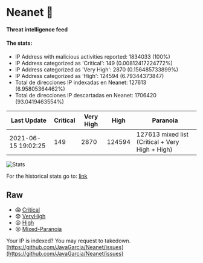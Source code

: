 # Neanet :hocho:
#### Threat intelligence feed
#### The stats:

- IP Address with malicious activities reported: 1834033 (100%)
- IP Address categorized as 'Critical':  149 (0.00812417224772%)
- IP Address categorized as 'Very High':  2870 (0.156485733899%)
- IP Address categorized as 'High':  124594 (6.79344373847)
- Total de direcciones IP indexadas en Neanet:  127613 (6.95805364462%)
- Total de direcciones IP descartadas en Neanet:  1706420 (93.0419463554%)

| Last Update | Critical | Very High | High | Paranoia |
| --- | --- | --- | --- | --- |
| 2021-06-15 19:02:25 | 149 | 2870 | 124594 | 127613 mixed list (Critical + Very High + High)|

![Stats](https://docs.google.com/spreadsheets/d/e/2PACX-1vSnaNMIXVabIpDJjufMlzH7poXnshF3mgd8Is1g9ytUEzVsP5my4Trn8f-xkoLLQ38xpL3HtmUexLo6/pubchart?oid=501124687&format=image)

For the historical stats go to: [link](/stats.csv)
## Raw
- :scream: [Critical](https://raw.githubusercontent.com/JavaGarcia/Neanet/master/blacklists/neanet_critical.txt)
- :fearful: [VeryHigh](https://raw.githubusercontent.com/JavaGarcia/Neanet/master/blacklists/neanet_veryHigh.txtt)
- :frowning: [High](https://raw.githubusercontent.com/JavaGarcia/Neanet/master/blacklists/neanet_high.txt)
- :dizzy_face: [Mixed-Paranoia](https://raw.githubusercontent.com/JavaGarcia/Neanet/master/blacklists/neanet_all.txt)


Your IP is indexed? You may request to takedown. [https://github.com/JavaGarcia/Neanet/issues](https://github.com/JavaGarcia/Neanet/issues)































































































































































































































































































































































































































































































































































































































































































































































































































































































































































































































































































































































































































































































































































































































































































































































































































































































































































































































































































































































































































































































































































































































































































































































































































































































































































































































































































































































































































































































































































































































































































































































































































































































































































































































































































































































































































































































































































































































































































































































































































































































































































































































































































































































































































































































































































































































































































































































































































































































































































































































































































































































































































































































































































































































































































































































































































































































































































































































































































































































































































































































































































































































































































































































































































































































































































































































































































































































































































































































































































































































































































































































































































